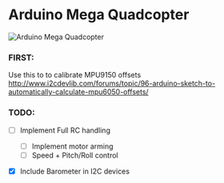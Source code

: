 # Arduino Mega Quadcopter
![Arduino Mega Quadcopter](http://033310b.netsolhost.com/Arduino/wp-content/uploads/2011/02/arduino-banner.jpg)

### FIRST:
Use this to to calibrate MPU9150 offsets
http://www.i2cdevlib.com/forums/topic/96-arduino-sketch-to-automatically-calculate-mpu6050-offsets/

### TODO:
- [ ] Implement Full RC handling
  - [ ] Implement motor arming
  - [ ] Speed + Pitch/Roll control
- [x] Include Barometer in I2C devices


